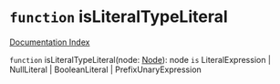# `function` isLiteralTypeLiteral

[Documentation Index](../README.md)

`function` isLiteralTypeLiteral(node: [Node](../interface.Node/README.md)): node `is` LiteralExpression | NullLiteral | BooleanLiteral | PrefixUnaryExpression